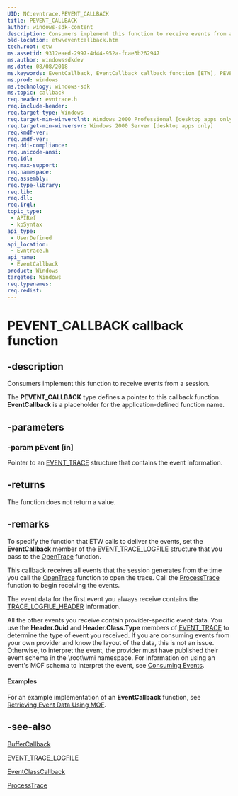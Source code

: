 ```yaml
---
UID: NC:evntrace.PEVENT_CALLBACK
title: PEVENT_CALLBACK
author: windows-sdk-content
description: Consumers implement this function to receive events from a session. The PEVENT_CALLBACK type defines a pointer to this callback function. EventCallback is a placeholder for the application-defined function name.
old-location: etw\eventcallback.htm
tech.root: etw
ms.assetid: 9312eaed-2997-4d44-952a-fcae3b262947
ms.author: windowssdkdev
ms.date: 08/08/2018
ms.keywords: EventCallback, EventCallback callback function [ETW], PEVENT_CALLBACK, PEVENT_CALLBACK callback, _evt_eventcallback, base.eventcallback, etw.eventcallback, evntrace/EventCallback
ms.prod: windows
ms.technology: windows-sdk
ms.topic: callback
req.header: evntrace.h
req.include-header: 
req.target-type: Windows
req.target-min-winverclnt: Windows 2000 Professional [desktop apps only]
req.target-min-winversvr: Windows 2000 Server [desktop apps only]
req.kmdf-ver: 
req.umdf-ver: 
req.ddi-compliance: 
req.unicode-ansi: 
req.idl: 
req.max-support: 
req.namespace: 
req.assembly: 
req.type-library: 
req.lib: 
req.dll: 
req.irql: 
topic_type:
 - APIRef
 - kbSyntax
api_type:
 - UserDefined
api_location:
 - Evntrace.h
api_name:
 - EventCallback
product: Windows
targetos: Windows
req.typenames: 
req.redist: 
---
```


# PEVENT_CALLBACK callback function


## -description


Consumers implement this function to receive events from a session. 

The <b>PEVENT_CALLBACK</b> type defines a pointer to this callback function. <b>EventCallback</b> is a placeholder for the application-defined function name.


## -parameters




### -param pEvent [in]

Pointer to an 
<a href="https://msdn.microsoft.com/d8a6b63e-0cd4-4d19-b0b3-16bb0d33e4c0">EVENT_TRACE</a> structure that contains the event information.


## -returns



The function does not return a value.
					




## -remarks



To specify the function that ETW calls to deliver the events, set the 
<b>EventCallback</b> member of the 
<a href="https://msdn.microsoft.com/179451e9-7e3c-4d3a-bcc6-3ad9d382229a">EVENT_TRACE_LOGFILE</a> structure that you pass to the 
<a href="https://msdn.microsoft.com/505e643b-6b4f-4f93-96c8-7fe8abdd6234">OpenTrace</a> function.

This callback receives all events that the session generates from the time you call the 
<a href="https://msdn.microsoft.com/505e643b-6b4f-4f93-96c8-7fe8abdd6234">OpenTrace</a> function to open the trace. Call the <a href="https://msdn.microsoft.com/aea25a95-f435-4068-9b15-7473f31ebf16">ProcessTrace</a> function to begin receiving the events.

The event data for the first event you always receive contains the <a href="https://msdn.microsoft.com/13fdabe6-c904-4546-b876-c145f6a6c345">TRACE_LOGFILE_HEADER</a> information. 

All the other events you receive contain provider-specific event data. You use the <b>Header.Guid</b> and <b>Header.Class.Type</b> members of <a href="https://msdn.microsoft.com/d8a6b63e-0cd4-4d19-b0b3-16bb0d33e4c0">EVENT_TRACE</a> to determine the type of event you received. If you are consuming events from your own provider and know the layout of the data, this is not an issue. Otherwise, to interpret the event, the provider must have published their event schema in the \\root\wmi namespace. For information on using an event's MOF schema to interpret the event, see <a href="https://msdn.microsoft.com/039a9f66-228e-4258-9967-2b2cd7d31091">Consuming Events</a>.


#### Examples

For an example implementation of an 
<b>EventCallback</b> function, see 
<a href="https://msdn.microsoft.com/13512236-c416-43ba-bf36-b05c5c08d6c9">Retrieving Event Data Using MOF</a>.

<div class="code"></div>



## -see-also




<a href="https://msdn.microsoft.com/0cfe2f62-63dc-45a6-96ce-fb4bf458358f">BufferCallback</a>



<a href="https://msdn.microsoft.com/179451e9-7e3c-4d3a-bcc6-3ad9d382229a">EVENT_TRACE_LOGFILE</a>



<a href="https://msdn.microsoft.com/32e94f58-b8b6-4e0a-b53b-716a534ac374">EventClassCallback</a>



<a href="https://msdn.microsoft.com/aea25a95-f435-4068-9b15-7473f31ebf16">ProcessTrace</a>
 

 

